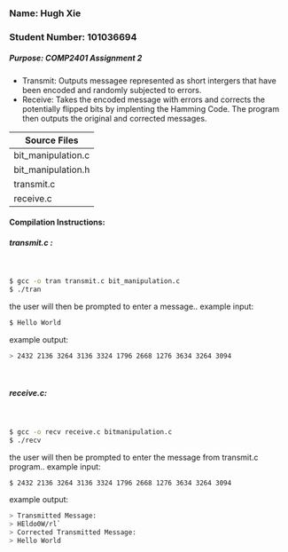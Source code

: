 ### Name: Hugh Xie  
### Student Number: 101036694  
##### Purpose: COMP2401 Assignment 2  
* Transmit: Outputs messagee represented as short intergers that have been encoded and randomly subjected to errors.
* Receive: Takes the encoded message with errors and corrects the potentially flipped bits by implenting the Hamming Code. The program then outputs the original and corrected messages.

| Source Files |
| ------ |
| bit_manipulation.c |
| bit_manipulation.h |
| transmit.c |
| receive.c |

 #### Compilation Instructions:  
 ##### transmit.c :  
&nbsp;
```sh
$ gcc -o tran transmit.c bit_manipulation.c
$ ./tran
```
the user will then be prompted to enter a message..
example input:
```sh
$ Hello World
```
example output:
```sh
> 2432 2136 3264 3136 3324 1796 2668 1276 3634 3264 3094
```
&nbsp;
##### receive.c:
&nbsp;
```sh
$ gcc -o recv receive.c bitmanipulation.c
$ ./recv
```
the user will then be prompted to enter the message from transmit.c program..
example input:
```sh
$ 2432 2136 3264 3136 3324 1796 2668 1276 3634 3264 3094
```
example output:
```sh
> Transmitted Message:
> HEldo0W/rl`
> Corrected Transmitted Message:
> Hello World
```
